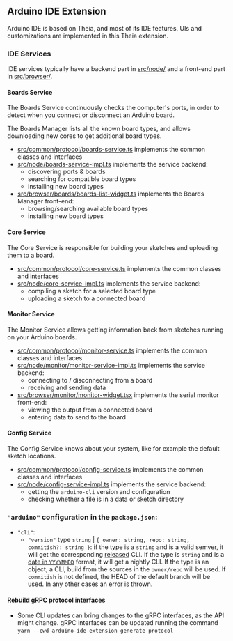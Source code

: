 ## Arduino IDE Extension

Arduino IDE is based on Theia, and most of its IDE features, UIs and customizations are implemented in this Theia extension.

### IDE Services

IDE services typically have a backend part in [src/node/](./src/node/) and a front-end part in [src/browser/](./src/browser/).

#### Boards Service

The Boards Service continuously checks the computer's ports, in order to detect when you connect or disconnect an Arduino board.

The Boards Manager lists all the known board types, and allows downloading new cores to get additional board types.

- [src/common/protocol/boards-service.ts](./src/common/protocol/boards-service.ts) implements the common classes and interfaces
- [src/node/boards-service-impl.ts](./src/node/boards-service-impl.ts) implements the service backend:
  - discovering ports & boards
  - searching for compatible board types
  - installing new board types
- [src/browser/boards/boards-list-widget.ts](./src/browser/boards/boards-service-client-impl.ts) implements the Boards Manager front-end:
  - browsing/searching available board types
  - installing new board types

#### Core Service

The Core Service is responsible for building your sketches and uploading them to a board.

- [src/common/protocol/core-service.ts](./src/common/protocol/core-service.ts) implements the common classes and interfaces
- [src/node/core-service-impl.ts](./src/node/core-service-impl.ts) implements the service backend:
  - compiling a sketch for a selected board type
  - uploading a sketch to a connected board

#### Monitor Service

The Monitor Service allows getting information back from sketches running on your Arduino boards.

- [src/common/protocol/monitor-service.ts](./src/common/protocol/monitor-service.ts) implements the common classes and interfaces
- [src/node/monitor/monitor-service-impl.ts](.src/node/monitor/monitor-service-impl.ts) implements the service backend:
  - connecting to / disconnecting from a board
  - receiving and sending data
- [src/browser/monitor/monitor-widget.tsx](./src/browser/monitor/monitor-widget.tsx) implements the serial monitor front-end:
  - viewing the output from a connected board
  - entering data to send to the board

#### Config Service

The Config Service knows about your system, like for example the default sketch locations.

- [src/common/protocol/config-service.ts](./src/common/protocol/config-service.ts) implements the common classes and interfaces
- [src/node/config-service-impl.ts](./src/node/config-service-impl.ts) implements the service backend:
  - getting the `arduino-cli` version and configuration
  - checking whether a file is in a data or sketch directory

### `"arduino"` configuration in the `package.json`:
 - `"cli"`:
   - `"version"` type `string` | `{ owner: string, repo: string, commitish?: string }`: if the type is a `string` and is a valid semver, it will get the corresponding [released](https://github.com/arduino/arduino-cli/releases) CLI. If the type is `string` and is a [date in `YYYYMMDD`](https://arduino.github.io/arduino-cli/latest/installation/#nightly-builds) format, it will get a nightly CLI. If the type is an object, a CLI, build from the sources in the `owner/repo` will be used. If `commitish` is not defined, the HEAD of the default branch will be used. In any other cases an error is thrown.

#### Rebuild gRPC protocol interfaces
  - Some CLI updates can bring changes to the gRPC interfaces, as the API might change. gRPC interfaces can be updated running the command
    `yarn --cwd arduino-ide-extension generate-protocol`
